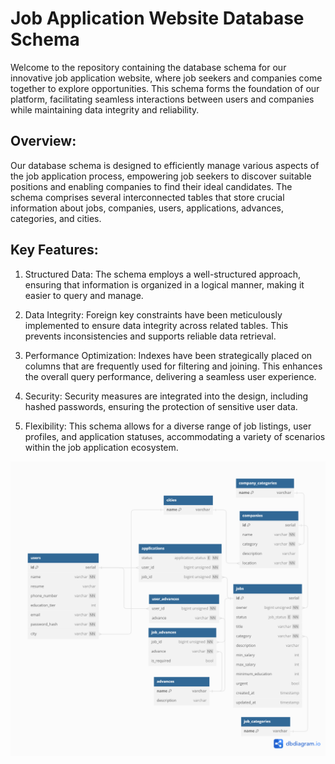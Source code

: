 # Job Application Website Database Schema

Welcome to the repository containing the database schema for our innovative job application website, where job seekers and companies come together to explore opportunities. This schema forms the foundation of our platform, facilitating seamless interactions between users and companies while maintaining data integrity and reliability.

## Overview:

Our database schema is designed to efficiently manage various aspects of the job application process, empowering job seekers to discover suitable positions and enabling companies to find their ideal candidates. The schema comprises several interconnected tables that store crucial information about jobs, companies, users, applications, advances, categories, and cities.

## Key Features:

1. Structured Data: The schema employs a well-structured approach, ensuring that information is organized in a logical manner, making it easier to query and manage.

2. Data Integrity: Foreign key constraints have been meticulously implemented to ensure data integrity across related tables. This prevents inconsistencies and supports reliable data retrieval.

3. Performance Optimization: Indexes have been strategically placed on columns that are frequently used for filtering and joining. This enhances the overall query performance, delivering a seamless user experience.

4. Security: Security measures are integrated into the design, including hashed passwords, ensuring the protection of sensitive user data.

5. Flexibility: This schema allows for a diverse range of job listings, user profiles, and application statuses, accommodating a variety of scenarios within the job application ecosystem.

<img src="https://github.com/armanakbari/Job-Application-Database/blob/main/normalized%20ER%20and%20Tables.png">
